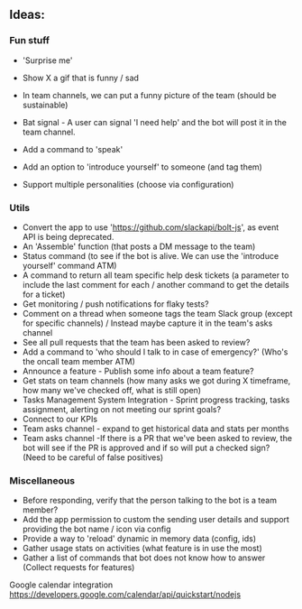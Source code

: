 ## Ideas:

### Fun stuff

- 'Surprise me'
- Show X a gif that is funny / sad
- In team channels, we can put a funny picture of the team (should be sustainable)

- Bat signal - A user can signal 'I need help' and the bot will post it in the team channel.
- Add a command to 'speak'

- Add an option to 'introduce yourself' to someone (and tag them)
- Support multiple personalities (choose via configuration)

### Utils

- Convert the app to use 'https://github.com/slackapi/bolt-js', as event API is being deprecated.
- An 'Assemble' function (that posts a DM message to the team)
- Status command (to see if the bot is alive. We can use the 'introduce yourself' command ATM)
- A command to return all team specific help desk tickets (a parameter to include the last comment for each / another
  command to get the details for a ticket)
- Get monitoring / push notifications for flaky tests?
- Comment on a thread when someone tags the team Slack group (except for specific channels) / Instead maybe capture it
  in the team's asks channel
- See all pull requests that the team has been asked to review?
- Add a command to 'who should I talk to in case of emergency?' (Who's the oncall team member ATM)
- Announce a feature - Publish some info about a team feature?
- Get stats on team channels (how many asks we got during X timeframe, how many we've checked off, what is still open)
- Tasks Management System Integration - Sprint progress tracking, tasks assignment, alerting on not meeting our sprint
  goals?
- Connect to our KPIs
- Team asks channel - expand to get historical data and stats per months
- Team asks channel -If there is a PR that we've been asked to review, the bot will see if the PR is approved and if so
  will put a checked sign? (Need to be careful of false positives)

### Miscellaneous

- Before responding, verify that the person talking to the bot is a team member?
- Add the app permission to custom the sending user details and support providing the bot name / icon via config
- Provide a way to 'reload' dynamic in memory data (config, ids)
- Gather usage stats on activities (what feature is in use the most)
- Gather a list of commands that bot does not know how to answer (Collect requests for features)

Google calendar integration
https://developers.google.com/calendar/api/quickstart/nodejs
